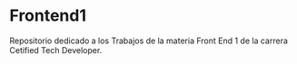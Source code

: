 # Frontend1

Repositorio dedicado a los Trabajos de la materia Front End 1 de la carrera Cetified Tech Developer. 
